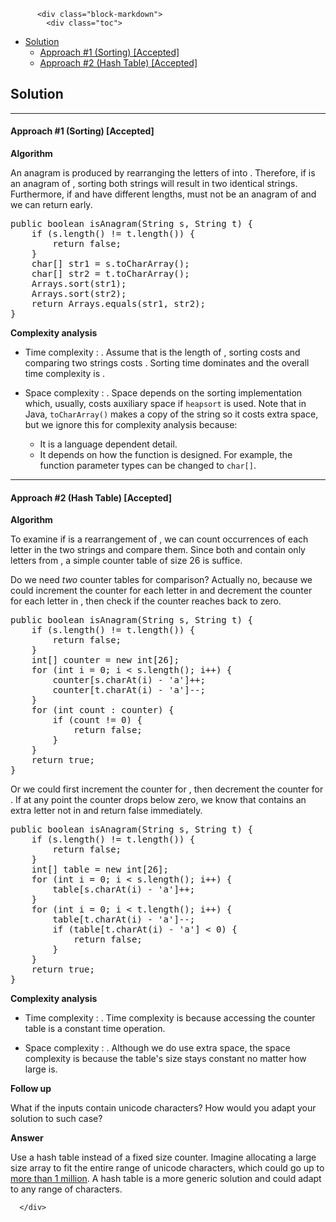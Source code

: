 <div class="article-body">
        
          <div class="block-markdown">
            <div class="toc">
<ul>
<li><a href="#solution">Solution</a><ul>
<li><a href="#approach-1-sorting-accepted">Approach #1 (Sorting) [Accepted]</a></li>
<li><a href="#approach-2-hash-table-accepted">Approach #2 (Hash Table) [Accepted]</a></li>
</ul>
</li>
</ul>
</div>
<h2 id="solution">Solution</h2>
<hr>
<h4 id="approach-1-sorting-accepted">Approach #1 (Sorting) [Accepted]</h4>
<p><strong>Algorithm</strong></p>
<p>An anagram is produced by rearranging the letters of <script type="math/tex; mode=display">s</script> into <script type="math/tex; mode=display">t</script>. Therefore, if <script type="math/tex; mode=display">t</script> is an anagram of <script type="math/tex; mode=display">s</script>, sorting both strings will result in two identical strings. Furthermore, if <script type="math/tex; mode=display">s</script> and <script type="math/tex; mode=display">t</script> have different lengths, <script type="math/tex; mode=display">t</script> must not be an anagram of <script type="math/tex; mode=display">s</script> and we can return early.</p>
<div class="codehilite"><pre><span></span><span class="kd">public</span> <span class="kt">boolean</span> <span class="nf">isAnagram</span><span class="o">(</span><span class="n">String</span> <span class="n">s</span><span class="o">,</span> <span class="n">String</span> <span class="n">t</span><span class="o">)</span> <span class="o">{</span>
    <span class="k">if</span> <span class="o">(</span><span class="n">s</span><span class="o">.</span><span class="na">length</span><span class="o">()</span> <span class="o">!=</span> <span class="n">t</span><span class="o">.</span><span class="na">length</span><span class="o">())</span> <span class="o">{</span>
        <span class="k">return</span> <span class="kc">false</span><span class="o">;</span>
    <span class="o">}</span>
    <span class="kt">char</span><span class="o">[]</span> <span class="n">str1</span> <span class="o">=</span> <span class="n">s</span><span class="o">.</span><span class="na">toCharArray</span><span class="o">();</span>
    <span class="kt">char</span><span class="o">[]</span> <span class="n">str2</span> <span class="o">=</span> <span class="n">t</span><span class="o">.</span><span class="na">toCharArray</span><span class="o">();</span>
    <span class="n">Arrays</span><span class="o">.</span><span class="na">sort</span><span class="o">(</span><span class="n">str1</span><span class="o">);</span>
    <span class="n">Arrays</span><span class="o">.</span><span class="na">sort</span><span class="o">(</span><span class="n">str2</span><span class="o">);</span>
    <span class="k">return</span> <span class="n">Arrays</span><span class="o">.</span><span class="na">equals</span><span class="o">(</span><span class="n">str1</span><span class="o">,</span> <span class="n">str2</span><span class="o">);</span>
<span class="o">}</span>
</pre></div>


<p><strong>Complexity analysis</strong></p>
<ul>
<li>
<p>Time complexity : <script type="math/tex; mode=display">O(n \log n)</script>.
Assume that <script type="math/tex; mode=display">n</script> is the length of <script type="math/tex; mode=display">s</script>, sorting costs <script type="math/tex; mode=display">O(n \log n)</script> and comparing two strings costs <script type="math/tex; mode=display">O(n)</script>. Sorting time dominates and the overall time complexity is <script type="math/tex; mode=display">O(n \log n)</script>.</p>
</li>
<li>
<p>Space complexity : <script type="math/tex; mode=display">O(1)</script>.
Space depends on the sorting implementation which, usually, costs <script type="math/tex; mode=display">O(1)</script> auxiliary space if <code>heapsort</code> is used. Note that in Java, <code>toCharArray()</code> makes a copy of the string so it costs <script type="math/tex; mode=display">O(n)</script> extra space, but we ignore this for complexity analysis because:</p>
<ul>
<li>It is a language dependent detail.</li>
<li>It depends on how the function is designed. For example, the function parameter types can be changed to <code>char[]</code>.</li>
</ul>
</li>
</ul>
<hr>
<h4 id="approach-2-hash-table-accepted">Approach #2 (Hash Table) [Accepted]</h4>
<p><strong>Algorithm</strong></p>
<p>To examine if <script type="math/tex; mode=display">t</script> is a rearrangement of <script type="math/tex; mode=display">s</script>, we can count occurrences of each letter in the two strings and compare them. Since both <script type="math/tex; mode=display">s</script> and <script type="math/tex; mode=display">t</script> contain only letters from <script type="math/tex; mode=display">a-z</script>, a simple counter table of size 26 is suffice.</p>
<p>Do we need <em>two</em> counter tables for comparison? Actually no, because we could increment the counter for each letter in <script type="math/tex; mode=display">s</script> and decrement the counter for each letter in <script type="math/tex; mode=display">t</script>, then check if the counter reaches back to zero.</p>
<div class="codehilite"><pre><span></span><span class="kd">public</span> <span class="kt">boolean</span> <span class="nf">isAnagram</span><span class="o">(</span><span class="n">String</span> <span class="n">s</span><span class="o">,</span> <span class="n">String</span> <span class="n">t</span><span class="o">)</span> <span class="o">{</span>
    <span class="k">if</span> <span class="o">(</span><span class="n">s</span><span class="o">.</span><span class="na">length</span><span class="o">()</span> <span class="o">!=</span> <span class="n">t</span><span class="o">.</span><span class="na">length</span><span class="o">())</span> <span class="o">{</span>
        <span class="k">return</span> <span class="kc">false</span><span class="o">;</span>
    <span class="o">}</span>
    <span class="kt">int</span><span class="o">[]</span> <span class="n">counter</span> <span class="o">=</span> <span class="k">new</span> <span class="kt">int</span><span class="o">[</span><span class="mi">26</span><span class="o">];</span>
    <span class="k">for</span> <span class="o">(</span><span class="kt">int</span> <span class="n">i</span> <span class="o">=</span> <span class="mi">0</span><span class="o">;</span> <span class="n">i</span> <span class="o">&lt;</span> <span class="n">s</span><span class="o">.</span><span class="na">length</span><span class="o">();</span> <span class="n">i</span><span class="o">++)</span> <span class="o">{</span>
        <span class="n">counter</span><span class="o">[</span><span class="n">s</span><span class="o">.</span><span class="na">charAt</span><span class="o">(</span><span class="n">i</span><span class="o">)</span> <span class="o">-</span> <span class="sc">'a'</span><span class="o">]++;</span>
        <span class="n">counter</span><span class="o">[</span><span class="n">t</span><span class="o">.</span><span class="na">charAt</span><span class="o">(</span><span class="n">i</span><span class="o">)</span> <span class="o">-</span> <span class="sc">'a'</span><span class="o">]--;</span>
    <span class="o">}</span>
    <span class="k">for</span> <span class="o">(</span><span class="kt">int</span> <span class="n">count</span> <span class="o">:</span> <span class="n">counter</span><span class="o">)</span> <span class="o">{</span>
        <span class="k">if</span> <span class="o">(</span><span class="n">count</span> <span class="o">!=</span> <span class="mi">0</span><span class="o">)</span> <span class="o">{</span>
            <span class="k">return</span> <span class="kc">false</span><span class="o">;</span>
        <span class="o">}</span>
    <span class="o">}</span>
    <span class="k">return</span> <span class="kc">true</span><span class="o">;</span>
<span class="o">}</span>
</pre></div>


<p>Or we could first increment the counter for <script type="math/tex; mode=display">s</script>, then decrement the counter for <script type="math/tex; mode=display">t</script>. If at any point the counter drops below zero, we know that <script type="math/tex; mode=display">t</script> contains an extra letter not in <script type="math/tex; mode=display">s</script> and return false immediately.</p>
<div class="codehilite"><pre><span></span><span class="kd">public</span> <span class="kt">boolean</span> <span class="nf">isAnagram</span><span class="o">(</span><span class="n">String</span> <span class="n">s</span><span class="o">,</span> <span class="n">String</span> <span class="n">t</span><span class="o">)</span> <span class="o">{</span>
    <span class="k">if</span> <span class="o">(</span><span class="n">s</span><span class="o">.</span><span class="na">length</span><span class="o">()</span> <span class="o">!=</span> <span class="n">t</span><span class="o">.</span><span class="na">length</span><span class="o">())</span> <span class="o">{</span>
        <span class="k">return</span> <span class="kc">false</span><span class="o">;</span>
    <span class="o">}</span>
    <span class="kt">int</span><span class="o">[]</span> <span class="n">table</span> <span class="o">=</span> <span class="k">new</span> <span class="kt">int</span><span class="o">[</span><span class="mi">26</span><span class="o">];</span>
    <span class="k">for</span> <span class="o">(</span><span class="kt">int</span> <span class="n">i</span> <span class="o">=</span> <span class="mi">0</span><span class="o">;</span> <span class="n">i</span> <span class="o">&lt;</span> <span class="n">s</span><span class="o">.</span><span class="na">length</span><span class="o">();</span> <span class="n">i</span><span class="o">++)</span> <span class="o">{</span>
        <span class="n">table</span><span class="o">[</span><span class="n">s</span><span class="o">.</span><span class="na">charAt</span><span class="o">(</span><span class="n">i</span><span class="o">)</span> <span class="o">-</span> <span class="sc">'a'</span><span class="o">]++;</span>
    <span class="o">}</span>
    <span class="k">for</span> <span class="o">(</span><span class="kt">int</span> <span class="n">i</span> <span class="o">=</span> <span class="mi">0</span><span class="o">;</span> <span class="n">i</span> <span class="o">&lt;</span> <span class="n">t</span><span class="o">.</span><span class="na">length</span><span class="o">();</span> <span class="n">i</span><span class="o">++)</span> <span class="o">{</span>
        <span class="n">table</span><span class="o">[</span><span class="n">t</span><span class="o">.</span><span class="na">charAt</span><span class="o">(</span><span class="n">i</span><span class="o">)</span> <span class="o">-</span> <span class="sc">'a'</span><span class="o">]--;</span>
        <span class="k">if</span> <span class="o">(</span><span class="n">table</span><span class="o">[</span><span class="n">t</span><span class="o">.</span><span class="na">charAt</span><span class="o">(</span><span class="n">i</span><span class="o">)</span> <span class="o">-</span> <span class="sc">'a'</span><span class="o">]</span> <span class="o">&lt;</span> <span class="mi">0</span><span class="o">)</span> <span class="o">{</span>
            <span class="k">return</span> <span class="kc">false</span><span class="o">;</span>
        <span class="o">}</span>
    <span class="o">}</span>
    <span class="k">return</span> <span class="kc">true</span><span class="o">;</span>
<span class="o">}</span>
</pre></div>


<p><strong>Complexity analysis</strong></p>
<ul>
<li>
<p>Time complexity : <script type="math/tex; mode=display">O(n)</script>.
Time complexity is <script type="math/tex; mode=display">O(n)</script> because accessing the counter table is a constant time operation.</p>
</li>
<li>
<p>Space complexity : <script type="math/tex; mode=display">O(1)</script>.
Although we do use extra space, the space complexity is <script type="math/tex; mode=display">O(1)</script> because the table's size stays constant no matter how large <script type="math/tex; mode=display">n</script> is.</p>
</li>
</ul>
<p><strong>Follow up</strong></p>
<p>What if the inputs contain unicode characters? How would you adapt your solution to such case?</p>
<p><strong>Answer</strong></p>
<p>Use a hash table instead of a fixed size counter. Imagine allocating a large size array to fit the entire range of unicode characters, which could go up to <a href="https://stackoverflow.com/a/5928054/490463">more than 1 million</a>. A hash table is a more generic solution and could adapt to any range of characters.</p>
          </div>
        
      </div>